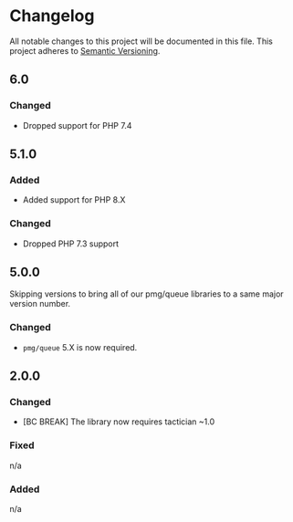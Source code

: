 # Changelog

All notable changes to this project will be documented in this file.
This project adheres to [Semantic Versioning](http://semver.org/).

## 6.0

### Changed

- Dropped support for PHP 7.4

## 5.1.0

### Added

- Added support for PHP 8.X

### Changed

- Dropped PHP 7.3 support

## 5.0.0

Skipping versions to bring all of our pmg/queue libraries to a same major
version number.

### Changed

- `pmg/queue` 5.X is now required.

## 2.0.0

### Changed

- [BC BREAK] The library now requires tactician ~1.0

### Fixed

n/a

### Added

n/a
